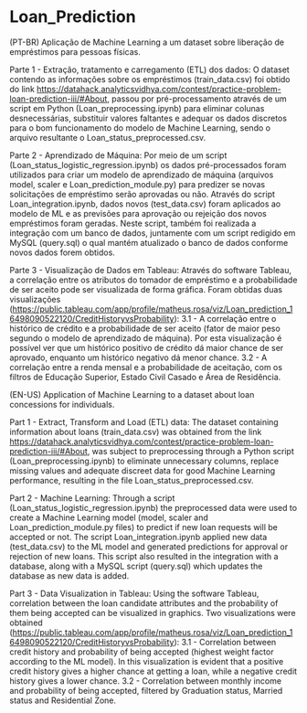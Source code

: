 # Loan_Prediction
(PT-BR)
Aplicação de Machine Learning a um dataset sobre liberação de empréstimos para pessoas físicas.

Parte 1 - Extração, tratamento e carregamento (ETL) dos dados:
O dataset contendo as informações sobre os empréstimos (train_data.csv) foi obtido do link https://datahack.analyticsvidhya.com/contest/practice-problem-loan-prediction-iii/#About, passou por pré-processamento através de um script em Python (Loan_preprocessing.ipynb) para eliminar colunas desnecessárias, substituir valores faltantes e adequar os dados discretos para o bom funcionamento do modelo de Machine Learning, sendo o arquivo resultante o Loan_status_preprocessed.csv.

Parte 2 - Aprendizado de Máquina:
Por meio de um script (Loan_status_logistic_regression.ipynb) os dados pré-processados foram utilizados para criar um modelo de aprendizado de máquina (arquivos model, scaler e Loan_prediction_module.py) para predizer se novas solicitações de empréstimo serão aprovadas ou não. Através do script Loan_integration.ipynb, dados novos (test_data.csv) foram aplicados ao modelo de ML e as previsões para aprovação ou rejeição dos novos empréstimos foram geradas. Neste script, também foi realizada a integração com um banco de dados, juntamente com um script redigido em MySQL (query.sql) o qual mantém atualizado o banco de dados conforme novos dados forem obtidos.

Parte 3 - Visualização de Dados em Tableau:
Através do software Tableau, a correlação entre os atributos do tomador de empréstimo e a probabilidade de ser aceito pode ser visualizada de forma gráfica. Foram obtidas duas visualizações (https://public.tableau.com/app/profile/matheus.rosa/viz/Loan_prediction_16498090522120/CreditHistoryvsProbability):
3.1 - A correlação entre o histórico de crédito e a probabilidade de ser aceito (fator de maior peso segundo o modelo de aprendizado de máquina). Por esta visualização é possível ver que um histórico positivo de crédito dá maior chance de ser aprovado, enquanto um histórico negativo dá menor chance.
3.2 - A correlação entre a renda mensal e a probabilidade de aceitação, com os filtros de Educação Superior, Estado Civil Casado e Área de Residência.

(EN-US)
Application of Machine Learning to a dataset about loan concessions for individuals.

Part 1 - Extract, Transform and Load (ETL) data:
The dataset containing information about loans (train_data.csv) was obtained from the link https://datahack.analyticsvidhya.com/contest/practice-problem-loan-prediction-iii/#About, was subject to preprocessing through a Python script (Loan_preprocessing.ipynb) to eliminate unnecessary columns, replace missing values and adequate discreet data for good Machine Learning performance, resulting in the file Loan_status_preprocessed.csv.

Part 2 - Machine Learning:
Through a script (Loan_status_logistic_regression.ipynb) the preprocessed data were used to create a Machine Learning model (model, scaler and Loan_prediction_module.py files) to predict if new loan requests will be accepted or not. The script Loan_integration.ipynb applied new data (test_data.csv) to the ML model and generated predictions for approval or rejection of new loans. This script also resulted in the integration with a database, along with a MySQL script (query.sql) which updates the database as new data is added.

Part 3 - Data Visualization in Tableau:
Using the software Tableau, correlation between the loan candidate attributes and the probability of them being accepted can be visualized in graphics. Two visualizations were obtained (https://public.tableau.com/app/profile/matheus.rosa/viz/Loan_prediction_16498090522120/CreditHistoryvsProbability):
3.1 - Correlation between credit history and probability of being accepted (highest weight factor according to the ML model). In this visualization is evident that a positive credit history gives a higher chance at getting a loan, while a negative credit history gives a lower chance.
3.2 - Correlation between monthly income and probability of being accepted, filtered by Graduation status, Married status and Residential Zone.
